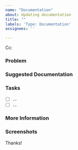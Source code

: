```yaml
---
name: "Documentation"
about: Updating documentation
title: ""
labels: 'Type: Documentation'
assignees: ''

---
```

<!-- These comments automatically delete -->
<!-- Next to Cc:, @ mention users who should be in the loop -->
Cc:

### Problem
<!-- Explain the current problem you're facing -->

### Suggested Documentation
<!-- Short description of the documentation that should be added -->

### Tasks
<!--Add GitHub tasks-->
- [ ] ...
- [ ] ...

### More Information
<!-- Add any other context here -->

### Screenshots
<!-- If applicable, add screenshots to help explain your problem. -->

Thanks!
